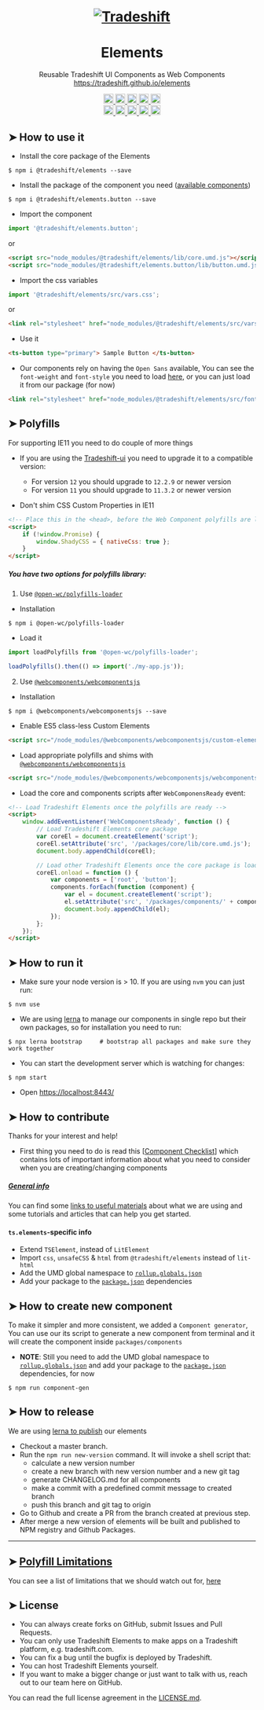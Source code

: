 <h1 align="center">
    <a href="https://tradeshift.com/">
      <img alt="Tradeshift" src="https://tradeshift.com/wp-content/themes/Tradeshift/img/brand/logo-black.png"/>
    </a>
</h1>

<h1 align="center">Elements</h1>

<p align="center">
  Reusable Tradeshift UI Components as Web Components
    <a href="https://tradeshift.github.io/elements">
      https://tradeshift.github.io/elements
    </a>
</p>

<p align="center">
    <a href="https://www.npmjs.com/package/@tradeshift/elements">
      <img alt="NPM Version" src="https://badgen.net/npm/v/@tradeshift/elements" height="20"/>
    </a>
    <a href="https://npmcharts.com/compare/@tradeshift/elements?minimal=true">
		  <img alt="Downloads per month" src="https://badgen.net/npm/dm/@tradeshift/elements" height="20"/>
		</a>
		<a href="https://www.npmjs.com/browse/depended/@tradeshift/elements">
		  <img alt="Dependent packages" src="https://badgen.net/npm/dependents/@tradeshift/elements" height="20"/>
		</a>
    <a href="https://david-dm.org/tradeshift/elements">
      <img alt="Dependencies" src="https://badgen.net/david/dep/Tradeshift/elements" height="20"/>
    </a>
    <a href="https://github.com/Tradeshift/elements/graphs/contributors">
      <img alt="Contributors" src="https://badgen.net/github/contributors/Tradeshift/elements" height="20"/>
    </a>
    <br/>
    <a href="https://github.com/Tradeshift/elements/issues?q=is%3Aissue+is%3Aclosed">
      <img alt="Closed issues" src="https://badgen.net/github/closed-issues/Tradeshift/elements" height="20"/>
    </a>
    <a href="https://github.com/Tradeshift/elements/issues">
      <img alt="Open issues" src="https://badgen.net/github/open-issues/Tradeshift/elements" height="20"/>
    </a>
    <a href="https://github.com/Tradeshift/elements/pulls">
      <img alt="Open pull requests" src="https://badgen.net/github/open-prs/Tradeshift/elements" height="20"/>
    </a>
    <a href="https://github.com/Tradeshift/elements/pulls?q=is%3Apr+is%3Aclosed">
      <img alt="Closed pull requests" src="https://badgen.net/github/closed-prs/Tradeshift/elements" height="20"/>
    </a>
    <a href="https://github.com/Tradeshift/elements/commits/master">
      <img alt="Last commit" src="https://badgen.net/github/last-commit/Tradeshift/elements" height="20"/>
    </a>
</p>

## ➤ How to use it

- Install the core package of the Elements

```shell
$ npm i @tradeshift/elements --save
```

- Install the package of the component you need ([available components](https://github.com/Tradeshift/elements/tree/master/packages/components))

```shell
$ npm i @tradeshift/elements.button --save
```

- Import the component

```js
import '@tradeshift/elements.button';
```

or

```html
<script src="node_modules/@tradeshift/elements/lib/core.umd.js"></script>
<script src="node_modules/@tradeshift/elements.button/lib/button.umd.js"></script>
```

- Import the css variables

```js
import '@tradeshift/elements/src/vars.css';
```

or

```html
<link rel="stylesheet" href="node_modules/@tradeshift/elements/src/vars.css" />
```

- Use it

```html
<ts-button type="primary"> Sample Button </ts-button>
```

- Our components rely on having the `Open Sans` available, You can see the `font-weight` and `font-style` you need to load [here](https://github.com/Tradeshift/elements/blob/master/packages/core/src/fonts.css), or you can just load it from our package (for now)

```html
<link rel="stylesheet" href="node_modules/@tradeshift/elements/src/fonts.css" />
```

## ➤ Polyfills

For supporting IE11 you need to do couple of more things

- If you are using the [Tradeshift-ui](https://github.com/Tradeshift/tradeshift-ui) you need to upgrade it to a compatible version:

  - For version `12` you should upgrade to `12.2.9` or newer version
  - For version `11` you should upgrade to `11.3.2` or newer version

- Don't shim CSS Custom Properties in IE11

```html
<!-- Place this in the <head>, before the Web Component polyfills are loaded -->
<script>
	if (!window.Promise) {
		window.ShadyCSS = { nativeCss: true };
	}
</script>
```

##### You have two options for polyfills library:

1. Use [`@open-wc/polyfills-loader`](https://github.com/open-wc/open-wc/tree/master/packages/polyfills-loader)

- Installation

```shell
$ npm i @open-wc/polyfills-loader
```

- Load it

```js
import loadPolyfills from '@open-wc/polyfills-loader';

loadPolyfills().then(() => import('./my-app.js'));
```

2. Use [`@webcomponents/webcomponentsjs`](https://github.com/webcomponents/polyfills/tree/master/packages/webcomponentsjs)

- Installation

```hell
$ npm i @webcomponents/webcomponentsjs --save
```

- Enable ES5 class-less Custom Elements

```html
<script src="/node_modules/@webcomponents/webcomponentsjs/custom-elements-es5-adapter.js"></script>
```

- Load appropriate polyfills and shims with [`@webcomponents/webcomponentsjs`](https://github.com/webcomponents/webcomponentsjs)

```html
<script src="/node_modules/@webcomponents/webcomponentsjs/webcomponents-loader.js" defer></script>
```

- Load the core and components scripts after `WebComponensReady` event:

```html
<!-- Load Tradeshift Elements once the polyfills are ready -->
<script>
	window.addEventListener('WebComponentsReady', function () {
		// Load Tradeshift Elements core package
		var coreEl = document.createElement('script');
		coreEl.setAttribute('src', '/packages/core/lib/core.umd.js');
		document.body.appendChild(coreEl);

		// Load other Tradeshift Elements once the core package is loaded
		coreEl.onload = function () {
			var components = ['root', 'button'];
			components.forEach(function (component) {
				var el = document.createElement('script');
				el.setAttribute('src', '/packages/components/' + component + '/lib/' + component + '.umd.js');
				document.body.appendChild(el);
			});
		};
	});
</script>
```

## ➤ How to run it

- Make sure your node version is > 10. If you are using `nvm` you can just run:

```shell
$ nvm use
```

- We are using [lerna](https://github.com/lerna/lerna) to manage our components in single repo but their own packages, so for installation you need to run:

```shell
$ npx lerna bootstrap     # bootstrap all packages and make sure they work together
```

- You can start the development server which is watching for changes:

```shell
$ npm start
```

- Open [https://localhost:8443/](https://localhost:8443/)

## ➤ How to contribute

Thanks for your interest and help!

- First thing you need to do is read this [[Component Checklist](https://github.com/Tradeshift/elements/wiki/Component-checklist)] which contains lots of important information about what you need to consider when you are creating/changing components

##### [General info](https://github.com/Tradeshift/elements/wiki/Useful-materials-starter)

You can find some [links to useful materials](https://github.com/Tradeshift/elements/wiki/Useful-materials-starter) about what we are using and some tutorials and articles that can help you get started.

#### `ts.elements`-specific info

- Extend `TSElement`, instead of `LitElement`
- Import `css`, `unsafeCSS` & `html` from `@tradeshift/elements` instead of `lit-html`
- Add the UMD global namespace to [`rollup.globals.json`](https://github.com/Tradeshift/elements/blob/master/rollup.globals.json)
- Add your package to the [`package.json`](<(https://github.com/Tradeshift/elements/blob/master/package.json)>) dependencies

## ➤ How to create new component

To make it simpler and more consistent, we added a `Component generator`, You can use our its script to generate a new component from terminal and it will create the component inside `packages/components`

- **NOTE**: Still you need to add the UMD global namespace to [`rollup.globals.json`](https://github.com/Tradeshift/elements/blob/master/rollup.globals.json) and add your package to the [`package.json`](<(https://github.com/Tradeshift/elements/blob/master/package.json)>) dependencies, for now

```shell
$ npm run component-gen
```

## ➤ How to release

We are using [lerna to publish](https://github.com/lerna/lerna/tree/main/commands/version#readme) our elements

- Checkout a master branch.
- Run the `npm run new-version` command. It will invoke a shell script that:
  - calculate a new version number
  - create a new branch with new version number and a new git tag
  - generate CHANGELOG.md for all components
  - make a commit with a predefined commit message to created branch
  - push this branch and git tag to origin
- Go to Github and create a PR from the branch created at previous step.
- After merge a new version of elements will be built and published to NPM registry and Github Packages.

---

## ➤ [Polyfill Limitations](https://github.com/Tradeshift/elements/wiki/Polyfill-Limitations)

You can see a list of limitations that we should watch out for, [here](https://github.com/Tradeshift/elements/wiki/Polyfill-Limitations)

## ➤ License

- You can always create forks on GitHub, submit Issues and Pull Requests.
- You can only use Tradeshift Elements to make apps on a Tradeshift platform, e.g. tradeshift.com.
- You can fix a bug until the bugfix is deployed by Tradeshift.
- You can host Tradeshift Elements yourself.
- If you want to make a bigger change or just want to talk with us, reach out to our team here on GitHub.

You can read the full license agreement in the [LICENSE.md](https://github.com/Tradeshift/elements/blob/master/LICENSE.md).
